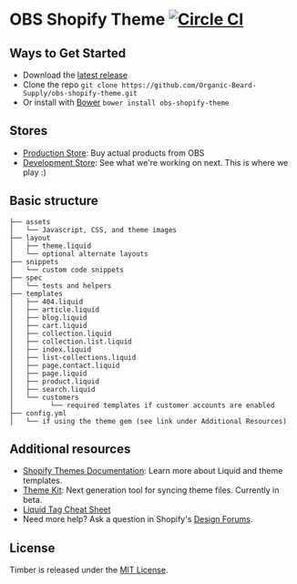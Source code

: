 OBS Shopify Theme [![Circle CI](https://circleci.com/gh/Organic-Beard-Supply/obs-shopify-theme.svg?style=svg)](https://circleci.com/gh/Organic-Beard-Supply/obs-shopify-theme)
=====================

Ways to Get Started
---------------------
- Download the [latest release](https://github.com/Organic-Beard-Supply/obs-shopify-theme/releases)
- Clone the repo `git clone https://github.com/Organic-Beard-Supply/obs-shopify-theme.git`
- Or install with [Bower](http://bower.io/) `bower install obs-shopify-theme`

Stores
---------------------
- [Production Store](https://organic-beard-supply.myshopify.com/): Buy actual products from OBS
- [Development Store](https://organic-beard-supply-dev.myshopify.com/): See what we're working on next. This is where we play :)

Basic structure
---------------
```
├── assets
│   └── Javascript, CSS, and theme images
├── layout
│   ├── theme.liquid
│   └── optional alternate layouts
├── snippets
│   └── custom code snippets
├── spec
│   └── tests and helpers
├── templates
│   ├── 404.liquid
│   ├── article.liquid
│   ├── blog.liquid
│   ├── cart.liquid
│   ├── collection.liquid
│   ├── collection.list.liquid
│   ├── index.liquid
│   ├── list-collections.liquid
│   ├── page.contact.liquid
│   ├── page.liquid
│   ├── product.liquid
│   ├── search.liquid
│   └── customers
│         └── required templates if customer accounts are enabled
├── config.yml
│   └── if using the theme gem (see link under Additional Resources)
```

Additional resources
---------------------
- [Shopify Themes Documentation][1]: Learn more about Liquid and theme templates.
- [Theme Kit][7]: Next generation tool for syncing theme files. Currently in beta.
- [Liquid Tag Cheat Sheet][4]
- Need more help? Ask a question in Shopify's [Design Forums][6].

License
---------------------
Timber is released under the [MIT License](LICENSE).

[1]: http://docs.shopify.com/themes
[2]: https://github.com/Shopify/shopify_theme
[3]: http://apps.shopify.com/desktop-theme-editor
[4]: http://cheat.markdunkley.com
[5]: https://www.shopify.com/retailtour
[6]: http://ecommerce.shopify.com/c/ecommerce-design
[7]: https://github.com/Shopify/themekit
